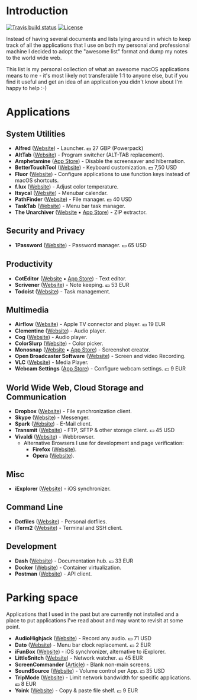 # Introduction

[![Travis build status](https://api.travis-ci.org/perdian/awesome-macos-applications.svg)](https://travis-ci.org/perdian/awesome-macos-applications)
[![License](https://img.shields.io/:license-mit-blue.svg)](https://badges.mit-license.org/)

Instead of having several documents and lists lying around in which to keep track of all the applications that I use on both my personal and professional machine I decided to adopt the "awesome list" format and dump my notes to the world wide web.

This list is my personal collection of what an awesome macOS applications means to me - it's most likely not transferable 1:1 to anyone else, but if you find it useful and get an idea of an application you didn't know about I'm happy to help :-)

# Applications

## System Utilities
* **Alfred** ([Website](https://www.alfredapp.com/)) - Launcher. 💷 27 GBP (Powerpack)
* **AltTab** ([Website](https://alt-tab-macos.netlify.app)) - Program switcher (ALT-TAB replacement).
* **Amphetamine** ([App Store](https://apps.apple.com/de/app/amphetamine/id937984704)) - Disable the screensaver and hibernation.
* **BetterTouchTool** ([Website](https://folivora.ai/downloads)) - Keyboard customization. 💵 7,50 USD
* **Fluor** ([Website](https://github.com/Pyroh/Fluor)) - Configure applications to use function keys instead of macOS shortcuts.
* **f.lux** ([Website](https://justgetflux.com/news/pages/macquickstart/)) - Adjust color temperature.
* **Itsycal** ([Website](https://www.mowglii.com/itsycal/)) - Menubar calendar.
* **PathFinder** ([Website](https://cocoatech.com/#/)) - File manager. 💵 40 USD
* **TaskTab** ([Website](https://fiplab.com/apps/task-tab-for-mac)) - Menu bar task manager.
* **The Unarchiver** ([Website](https://theunarchiver.com/) ▪ [App Store](https://apps.apple.com/us/app/the-unarchiver/id425424353)) - ZIP extractor.

## Security and Privacy
* **1Password** ([Website](https://1password.com/downloads/mac/)) - Password manager. 💵 65 USD

## Productivity
* **CotEditor** ([Website](https://coteditor.com/) ▪ [App Store](https://apps.apple.com/app/coteditor/id1024640650)) - Text editor.
* **Scrivener** ([Website](https://www.literatureandlatte.com/scrivener/download)) - Note keeping. 💶 53 EUR
* **Todoist** ([Website](https://todoist.com/)) - Task management.

## Multimedia
* **Airflow** ([Website](https://airflow.app/)) - Apple TV connector and player. 💶 19 EUR
* **Clementine** ([Website](https://www.clementine-player.org/)) - Audio player.
* **Cog** ([Website](https://kode54.net/cog)) - Audio player.
* **ColorSlurp** ([Website](https://colorslurp.com/)) - Color picker.
* **Monosnap** ([Website](https://monosnap.com/) ▪ [App Store](https://apps.apple.com/de/app/monosnap-screenshot-editor/id540348655)) - Screenshot creator.
* **Open Broadcaster Software** ([Website](https://obsproject.com/)) - Screen and video Recording.
* **VLC** ([Website](https://www.videolan.org/vlc/)) - Media Player.
* **Webcam Settings** ([App Store](https://apps.apple.com/de/app/webcam-settings/id533696630)) - Configure webcam settings. 💶 9 EUR

## World Wide Web, Cloud Storage and Communication
* **Dropbox** ([Website](https://www.dropbox.com/downloading)) - File synchronization client.
* **Skype** ([Website](https://en.wikipedia.org/wiki/Skype)) - Messenger.
* **Spark** ([Website](https://sparkmailapp.com/)) - E-Mail client.
* **Transmit** ([Website](https://panic.com/transmit/)) - FTP, SFTP & other storage client. 💵 45 USD
* **Vivaldi** ([Website](https://vivaldi.com/)) - Webbrowser.
    * Alternative Browsers I use for development and page verification:
        * **Firefox** ([Website](https://www.mozilla.org/de/firefox/)).
        * **Opera** ([Website](https://www.opera.com/)).

## Misc
* **iExplorer** ([Website](https://macroplant.com/iexplorer)) - iOS synchronizer.

## Command Line
* **Dotfiles** ([Website](https://github.com/perdian/dotfiles)) - Personal dotfiles.
* **iTerm2** ([Website](https://iterm2.com/index.html)) - Terminal and SSH client.

## Development
* **Dash** ([Website](https://kapeli.com/dash)) - Documentation hub. 💶 33 EUR
* **Docker** ([Website](https://docs.docker.com/docker-for-mac/install/)) - Container virtualization.
* **Postman** ([Website](https://www.postman.com/)) - API client.

# Parking space

Applications that I used in the past but are currently not installed and a place to put applications I've read about and may want to revisit at some point.

* **AudioHighjack** ([Website](https://www.rogueamoeba.com/audiohijack/)) - Record any audio. 💵 71 USD
* **Dato** ([Website](https://sindresorhus.com/dato)) - Menu bar clock replacement. 💶 2 EUR
* **iFunBox** ([Website](http://www.i-funbox.com/)) - iOS synchronizer, alternative to iExplorer.
* **LittleSnitch** ([Website](https://www.obdev.at/products/littlesnitch/index.html)) - Network watcher. 💶 45 EUR
* **ScreenCommander** ([Article](https://lifehacker.com/screen-commander-for-mac-blanks-out-second-monitors-wit-1793453593)) - Blank non-main screens.
* **SoundSource** ([Website](https://rogueamoeba.com/soundsource/)) - Volume control per App. 💵 35 USD
* **TripMode** ([Website](https://www.tripmode.ch/)) - Limit network bandwidth for specific applications. 💶 8 EUR
* **Yoink** ([Website](https://eternalstorms.at/yoink/mac/)) - Copy & paste file shelf. 💶 9 EUR
